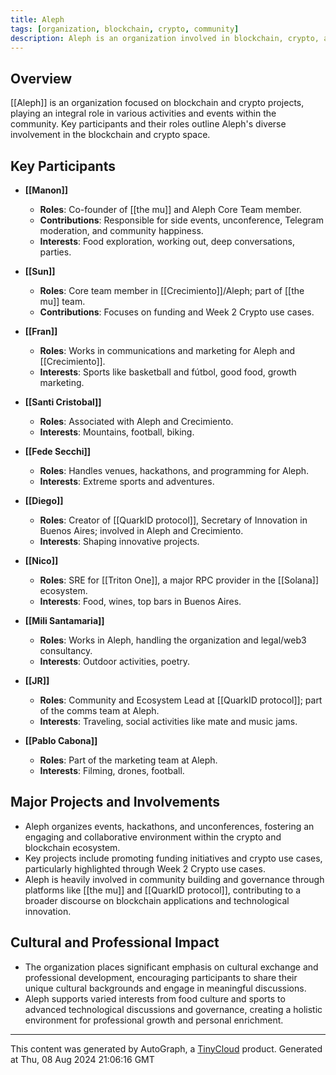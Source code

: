 ```yaml
---
title: Aleph
tags: [organization, blockchain, crypto, community]
description: Aleph is an organization involved in blockchain, crypto, and community projects, with a focus on various activities, events, and professional roles within this sphere.
---
```


## Overview
[[Aleph]] is an organization focused on blockchain and crypto projects, playing an integral role in various activities and events within the community. Key participants and their roles outline Aleph's diverse involvement in the blockchain and crypto space.

## Key Participants
- **[[Manon]]**
  - **Roles**: Co-founder of [[the mu]] and Aleph Core Team member.
  - **Contributions**: Responsible for side events, unconference, Telegram moderation, and community happiness.
  - **Interests**: Food exploration, working out, deep conversations, parties.

- **[[Sun]]**
  - **Roles**: Core team member in [[Crecimiento]]/Aleph; part of [[the mu]] team.
  - **Contributions**: Focuses on funding and Week 2 Crypto use cases.

- **[[Fran]]**
  - **Roles**: Works in communications and marketing for Aleph and [[Crecimiento]].
  - **Interests**: Sports like basketball and fútbol, good food, growth marketing.

- **[[Santi Cristobal]]**
  - **Roles**: Associated with Aleph and Crecimiento.
  - **Interests**: Mountains, football, biking.

- **[[Fede Secchi]]**
  - **Roles**: Handles venues, hackathons, and programming for Aleph.
  - **Interests**: Extreme sports and adventures.

- **[[Diego]]**
  - **Roles**: Creator of [[QuarkID protocol]], Secretary of Innovation in Buenos Aires; involved in Aleph and Crecimiento.
  - **Interests**: Shaping innovative projects.

- **[[Nico]]**
  - **Roles**: SRE for [[Triton One]], a major RPC provider in the [[Solana]] ecosystem.
  - **Interests**: Food, wines, top bars in Buenos Aires.

- **[[Mili Santamaria]]**
  - **Roles**: Works in Aleph, handling the organization and legal/web3 consultancy.
  - **Interests**: Outdoor activities, poetry.

- **[[JR]]**
  - **Roles**: Community and Ecosystem Lead at [[QuarkID protocol]]; part of the comms team at Aleph.
  - **Interests**: Traveling, social activities like mate and music jams.

- **[[Pablo Cabona]]**
  - **Roles**: Part of the marketing team at Aleph.
  - **Interests**: Filming, drones, football.

## Major Projects and Involvements
- Aleph organizes events, hackathons, and unconferences, fostering an engaging and collaborative environment within the crypto and blockchain ecosystem.
- Key projects include promoting funding initiatives and crypto use cases, particularly highlighted through Week 2 Crypto use cases.
- Aleph is heavily involved in community building and governance through platforms like [[the mu]] and [[QuarkID protocol]], contributing to a broader discourse on blockchain applications and technological innovation.

## Cultural and Professional Impact
- The organization places significant emphasis on cultural exchange and professional development, encouraging participants to share their unique cultural backgrounds and engage in meaningful discussions.
- Aleph supports varied interests from food culture and sports to advanced technological discussions and governance, creating a holistic environment for professional growth and personal enrichment.
---
This content was generated by AutoGraph, a [TinyCloud](https://tinycloud.xyz/) product.
Generated at  Thu, 08 Aug 2024 21:06:16 GMT